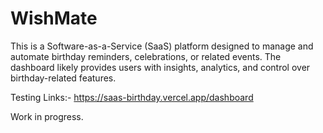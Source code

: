 # WishMate
This is a Software-as-a-Service (SaaS) platform designed to manage and automate birthday reminders, celebrations, or related events. The dashboard likely provides users with insights, analytics, and control over birthday-related features.

Testing Links:- https://saas-birthday.vercel.app/dashboard

Work in progress.
